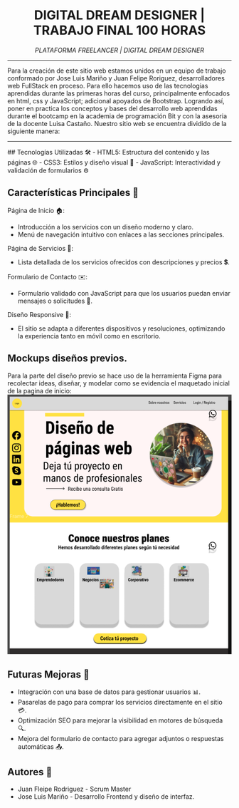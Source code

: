 <!-- Titulo principal centrado -->
<h1 align="center"> DIGITAL DREAM DESIGNER | TRABAJO FINAL 100 HORAS</h1>
<!-- Subtitulo centrado y cursiva -->
<p align="center"><em>PLATAFORMA FREELANCER | DIGITAL DREAM DESIGNER</em></p>
<hr>
<p>Para la creación de este sitio web estamos unidos en un equipo de trabajo conformado por Jose Luis Mariño y Juan Felipe Roriguez, desarrolladores web FullStack en proceso. Para ello hacemos uso de las tecnologias aprendidas durante las primeras horas del curso, principalmente enfocados en html, css y JavaScript; adicional apoyados de Bootstrap. Logrando así, poner en practica los conceptos y bases del desarrollo web aprendidas durante el bootcamp en la academia de programación Bit y con la asesoria de la docente Luisa Castaño. Nuestro sitio web se encuentra dividido de la siguiente manera:</p>
<hr>
## Tecnologías Utilizadas 🛠️
- HTML5: Estructura del contenido y las páginas 🌐
- CSS3: Estilos y diseño visual 🎨
- JavaScript: Interactividad y validación de formularios ⚙️

## Características Principales 🌟
Página de Inicio 🏠:

- Introducción a los servicios con un diseño moderno y claro.
- Menú de navegación intuitivo con enlaces a las secciones principales.

Página de Servicios 💼:

- Lista detallada de los servicios ofrecidos con descripciones y precios 💲.

Formulario de Contacto ✉️:

- Formulario validado con JavaScript para que los usuarios puedan enviar mensajes o solicitudes 📩.

Diseño Responsive 📱:

- El sitio se adapta a diferentes dispositivos y resoluciones, optimizando la experiencia tanto en móvil como en escritorio.
## Mockups diseños previos.
Para la parte del diseño previo se hace uso de la herramienta Figma para recolectar ideas, diseñar, y modelar como se evidencia el maquetado inicial de la pagina de inicio:
<img class="lineaDecoracionBannerPrincipal" src="./assets/mockupsInicio.png"
                    alt="linea decoracion bannerprincipal">
## Futuras Mejoras 🚀
- Integración con una base de datos para gestionar usuarios 📊.
- Pasarelas de pago para comprar los servicios directamente en el sitio 💳.
- Optimización SEO para mejorar la visibilidad en motores de búsqueda 🔍.
- Mejora del formulario de contacto para agregar adjuntos o respuestas automáticas 📤.


## Autores 👥
- Juan Fleipe Rodriguez - Scrum Master
- Jose Luis Mariño - Desarrollo Frontend y diseño de interfaz.